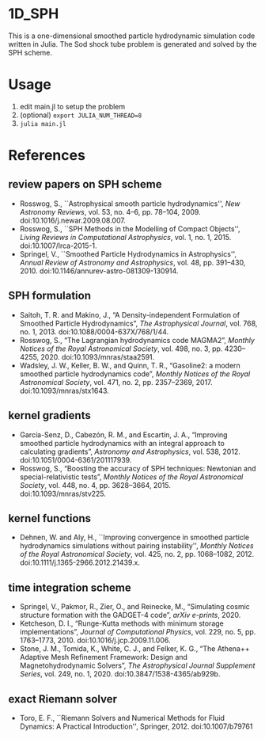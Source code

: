 # 1D_SPH
This is a one-dimensional smoothed particle hydrodynamic simulation code written in Julia.
The Sod shock tube problem is generated and solved by the SPH scheme.

# Usage
1. edit main.jl to setup the problem
2. (optional) `export JULIA_NUM_THREAD=8`
3. `julia main.jl`

# References
## review papers on SPH scheme
- Rosswog, S., ``Astrophysical smooth particle hydrodynamics'', <i>New Astronomy Reviews</i>, vol. 53, no. 4–6, pp. 78–104, 2009. doi:10.1016/j.newar.2009.08.007.
- Rosswog, S., ``SPH Methods in the Modelling of Compact Objects'', <i>Living Reviews in Computational Astrophysics</i>, vol. 1, no. 1, 2015. doi:10.1007/lrca-2015-1.
- Springel, V., ``Smoothed Particle Hydrodynamics in Astrophysics'', <i>Annual Review of Astronomy and Astrophysics</i>, vol. 48, pp. 391–430, 2010. doi:10.1146/annurev-astro-081309-130914.

## SPH formulation
- Saitoh, T. R. and Makino, J., “A Density-independent Formulation of Smoothed Particle Hydrodynamics”, <i>The Astrophysical Journal</i>, vol. 768, no. 1, 2013. doi:10.1088/0004-637X/768/1/44.
- Rosswog, S., “The Lagrangian hydrodynamics code MAGMA2”, <i>Monthly Notices of the Royal Astronomical Society</i>, vol. 498, no. 3, pp. 4230–4255, 2020. doi:10.1093/mnras/staa2591.
- Wadsley, J. W., Keller, B. W., and Quinn, T. R., “Gasoline2: a modern smoothed particle hydrodynamics code”, <i>Monthly Notices of the Royal Astronomical Society</i>, vol. 471, no. 2, pp. 2357–2369, 2017. doi:10.1093/mnras/stx1643.

## kernel gradients
- García-Senz, D., Cabezón, R. M., and Escartín, J. A., “Improving smoothed particle hydrodynamics with an integral approach to calculating gradients”, <i>Astronomy and Astrophysics</i>, vol. 538, 2012. doi:10.1051/0004-6361/201117939.
- Rosswog, S., “Boosting the accuracy of SPH techniques: Newtonian and special-relativistic tests”, <i>Monthly Notices of the Royal Astronomical Society</i>, vol. 448, no. 4, pp. 3628–3664, 2015. doi:10.1093/mnras/stv225.

## kernel functions
- Dehnen, W. and Aly, H., ``Improving convergence in smoothed particle hydrodynamics simulations without pairing instability'', <i>Monthly Notices of the Royal Astronomical Society</i>, vol. 425, no. 2, pp. 1068–1082, 2012. doi:10.1111/j.1365-2966.2012.21439.x.

## time integration scheme
- Springel, V., Pakmor, R., Zier, O., and Reinecke, M., “Simulating cosmic structure formation with the GADGET-4 code”, <i>arXiv e-prints</i>, 2020.
- Ketcheson, D. I., “Runge-Kutta methods with minimum storage implementations”, <i>Journal of Computational Physics</i>, vol. 229, no. 5, pp. 1763–1773, 2010. doi:10.1016/j.jcp.2009.11.006.
- Stone, J. M., Tomida, K., White, C. J., and Felker, K. G., “The Athena++ Adaptive Mesh Refinement Framework: Design and Magnetohydrodynamic Solvers”, <i>The Astrophysical Journal Supplement Series</i>, vol. 249, no. 1, 2020. doi:10.3847/1538-4365/ab929b.

## exact Riemann solver
- Toro, E. F., ``Riemann Solvers and Numerical Methods for Fluid Dynamics: A Practical Introduction'', Springer, 2012. doi:10.1007/b79761
